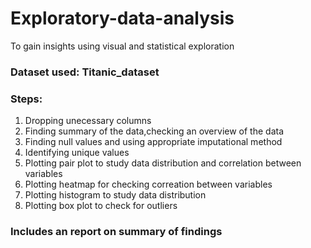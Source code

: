 # Exploratory-data-analysis
To gain insights using visual and statistical exploration

### Dataset used: Titanic_dataset

### Steps:
1. Dropping unecessary columns
2. Finding summary of the data,checking an overview of the data
4. Finding null values and using appropriate imputational method
5. Identifying unique values
6. Plotting pair plot to study data distribution and correlation between variables
7. Plotting heatmap for checking correation between variables
8. Plotting histogram to study data distribution
9. Plotting box plot to check for outliers

### Includes an report on summary of findings
